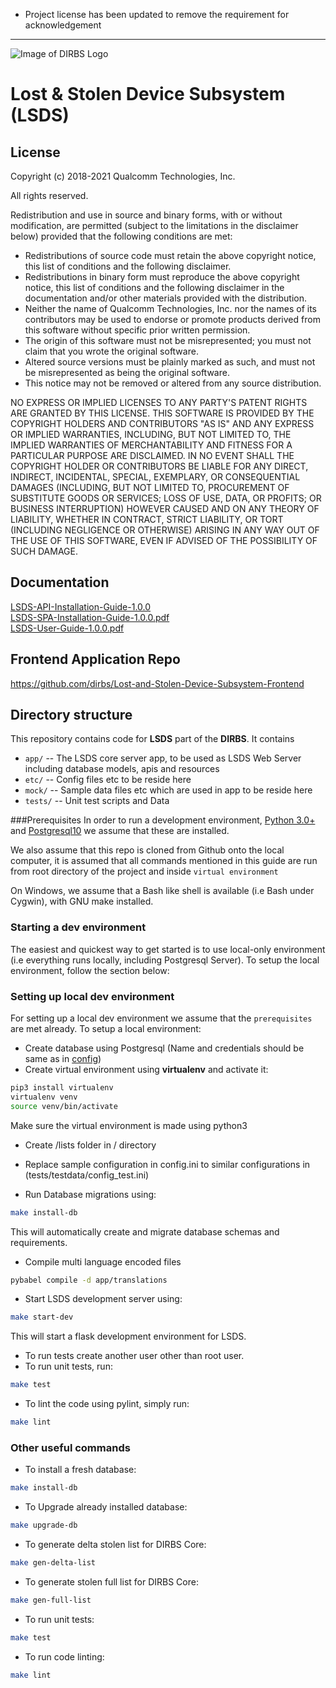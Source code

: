 * Project license has been updated to remove the requirement for acknowledgement
---

![Image of DIRBS Logo](https://avatars0.githubusercontent.com/u/42587891?s=100&v=4)

# Lost & Stolen Device Subsystem (LSDS)
## License
Copyright (c) 2018-2021 Qualcomm Technologies, Inc.

All rights reserved.

Redistribution and use in source and binary forms, with or without modification, are permitted (subject to the limitations in the disclaimer below) provided that the following conditions are met:

* Redistributions of source code must retain the above copyright notice, this list of conditions and the following disclaimer.
* Redistributions in binary form must reproduce the above copyright notice, this list of conditions and the following disclaimer in the documentation and/or other materials provided with the distribution.
* Neither the name of Qualcomm Technologies, Inc. nor the names of its contributors may be used to endorse or promote products derived from this software without specific prior written permission.
* The origin of this software must not be misrepresented; you must not claim that you wrote the original software.
* Altered source versions must be plainly marked as such, and must not be misrepresented as being the original software.
* This notice may not be removed or altered from any source distribution.

NO EXPRESS OR IMPLIED LICENSES TO ANY PARTY'S PATENT RIGHTS ARE GRANTED BY THIS LICENSE. THIS SOFTWARE IS PROVIDED BY THE COPYRIGHT HOLDERS AND CONTRIBUTORS "AS IS" AND ANY EXPRESS OR IMPLIED WARRANTIES, INCLUDING, BUT NOT LIMITED TO, THE IMPLIED WARRANTIES OF MERCHANTABILITY AND FITNESS FOR A PARTICULAR PURPOSE ARE DISCLAIMED. IN NO EVENT SHALL THE COPYRIGHT HOLDER OR CONTRIBUTORS BE LIABLE FOR ANY DIRECT, INDIRECT, INCIDENTAL, SPECIAL, EXEMPLARY, OR CONSEQUENTIAL DAMAGES (INCLUDING, BUT NOT LIMITED TO, PROCUREMENT OF SUBSTITUTE GOODS OR SERVICES; LOSS OF USE, DATA, OR PROFITS; OR BUSINESS INTERRUPTION) HOWEVER CAUSED AND ON ANY THEORY OF LIABILITY, WHETHER IN CONTRACT, STRICT LIABILITY, OR TORT (INCLUDING NEGLIGENCE OR OTHERWISE) ARISING IN ANY WAY OUT OF THE USE OF THIS SOFTWARE, EVEN IF ADVISED OF THE POSSIBILITY OF SUCH DAMAGE.


## Documentation
[LSDS-API-Installation-Guide-1.0.0](https://github.com/dirbs/Documentation/blob/master/Lost-and-Stolen-Device-Subsystem/LSDS-API-Installation-Guide-1.0.0.pdf)<br />
[LSDS-SPA-Installation-Guide-1.0.0.pdf](https://github.com/dirbs/Documentation/blob/master/Lost-and-Stolen-Device-Subsystem/LSDS-SPA-Installation-Guide-1.0.0.pdf) <br />
[LSDS-User-Guide-1.0.0.pdf](https://github.com/dirbs/Documentation/blob/master/Lost-and-Stolen-Device-Subsystem/LSDS-User-Guide-1.0.0.pdf)<br />

## Frontend Application Repo
https://github.com/dirbs/Lost-and-Stolen-Device-Subsystem-Frontend

## Directory structure

This repository contains code for **LSDS** part of the **DIRBS**. It contains

* ``app/`` -- The LSDS core server app, to be used as LSDS Web Server including database models, apis and resources
* ``etc/`` -- Config files etc to be reside here
* ``mock/`` -- Sample data files etc which are used in app to be reside here
* ``tests/`` -- Unit test scripts and Data

###Prerequisites
In order to run a development environment, [Python 3.0+](https://www.python.org/download/releases/3.0/) and 
[Postgresql10](https://www.postgresql.org/about/news/1786/) we assume that these are installed.

We also assume that this repo is cloned from Github onto the local computer, it is assumed that 
all commands mentioned in this guide are run from root directory of the project and inside
```virtual environment```

On Windows, we assume that a Bash like shell is available (i.e Bash under Cygwin), with GNU make installed.

### Starting a dev environment
The easiest and quickest way to get started is to use local-only environment (i.e everything runs locally, including
Postgresql Server). To setup the local environment, follow the section below:

### Setting up local dev environment
For setting up a local dev environment we assume that the ```prerequisites``` are met already. To setup a local 
environment:
* Create database using Postgresql (Name and credentials should be same as in [config](tests/testdata/config_test.ini))
* Create virtual environment using **virtualenv** and activate it:
```bash
pip3 install virtualenv 
virtualenv venv
source venv/bin/activate
```
Make sure the virtual environment is made using python3

* Create /lists folder in / directory

* Replace sample configuration in config.ini to similar configurations in (tests/testdata/config_test.ini)

* Run Database migrations using:

```bash
make install-db
```

This will automatically create and migrate database schemas and requirements.

* Compile multi language encoded files
```bash
pybabel compile -d app/translations
```

* Start LSDS development server using:

```bash
make start-dev
```

This will start a flask development environment for LSDS.

* To run tests create another user other than root user.
* To run unit tests, run:

```bash
make test
```

* To lint the code using pylint, simply run:

```bash
make lint
```

### Other useful commands

* To install a fresh database:

```bash
make install-db
```

* To Upgrade already installed database:

```bash
make upgrade-db
```

* To generate delta stolen list for DIRBS Core:

```bash
make gen-delta-list
```

* To generate stolen full list for DIRBS Core:

```bash
make gen-full-list
```

* To run unit tests:

```bash
make test
```

* To run code linting:

```bash
make lint
```

